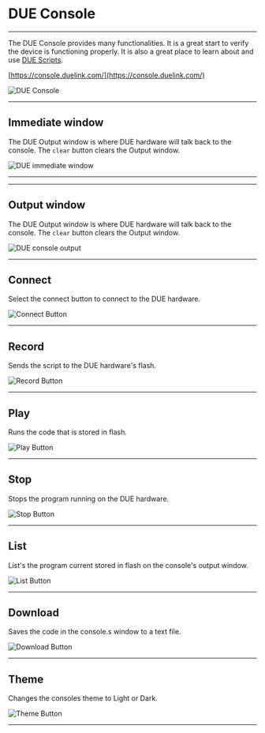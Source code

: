 # DUE Console

---

The DUE Console provides many functionalities. It is a great start to verify the device is functioning properly. It is also a great place to learn about and use [DUE Scripts](due-script/due-script.md).

[https://console.duelink.com/](https://console.duelink.com/)

![DUE Console](./images/due-console.png) 

---

## Immediate window

The DUE Output window is where DUE hardware will talk back to the console. The `clear` button clears the Output window. 

![DUE immediate window](./images/due-immediate.png) 

---

---
## Output window

The DUE Output window is where DUE hardware will talk back to the console. The `clear` button clears the Output window. 

![DUE console output](./images/due-output.png) 

---

## Connect

Select the connect button to connect to the DUE hardware.

![Connect Button](./images/due-connect.png) 

---

## Record

Sends the script to the DUE hardware's flash. 

![Record Button](./images/due-record.png) 

---

## Play

Runs the code that is stored in flash. 

![Play Button](./images/due-play.png) 

---

## Stop

Stops the program running on the DUE hardware.

![Stop Button](./images/due-stop.png) 

---

## List

List's the program current stored in flash on the console's output window.

![List Button](./images/due-list.png) 

---

## Download

Saves the code in the console.s window to a text file. 

![Download Button](./images/due-save.png) 

---

## Theme

Changes the consoles theme to Light or Dark. 

![Theme Button](./images/due-theme.png) 

---